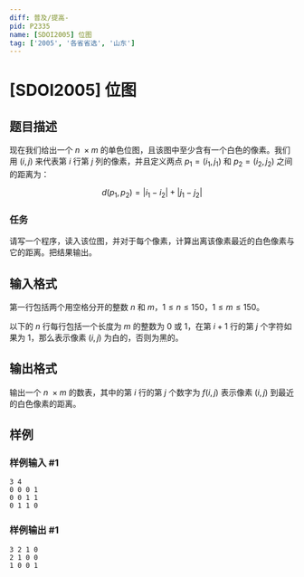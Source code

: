 ```yaml
---
diff: 普及/提高-
pid: P2335
name: [SDOI2005] 位图
tag: ['2005', '各省省选', '山东']
---
```

# [SDOI2005] 位图
## 题目描述

现在我们给出一个 $n\ \times m$ 的单色位图，且该图中至少含有一个白色的像素。我们用 $(i,j)$ 来代表第 $i$ 行第 $j$ 列的像素，并且定义两点 $p_1=(i_1,j_1)$ 和 $p_2=(i_2,j_2)$ 之间的距离为：

$$d(p_1,p_2)=|i_1-i_2|+|j_1-j_2|$$

### 任务

请写一个程序，读入该位图，并对于每个像素，计算出离该像素最近的白色像素与它的距离。把结果输出。
## 输入格式

第一行包括两个用空格分开的整数 $n$ 和 $m$，$1 \le n \le 150$，$1 \le m \le 150$。

以下的 $n$ 行每行包括一个长度为 $m$ 的整数为 $0$ 或 $1$，在第 $i+1$ 行的第 $j$ 个字符如果为 $1$，那么表示像素 $(i,j)$ 为白的，否则为黑的。
## 输出格式

输出一个 $n\ \times m$ 的数表，其中的第 $i$ 行的第 $j$ 个数字为 $f(i,j)$ 表示像素 $(i,j)$ 到最近的白色像素的距离。
## 样例

### 样例输入 #1
```
3 4
0 0 0 1
0 0 1 1
0 1 1 0
```
### 样例输出 #1
```
3 2 1 0
2 1 0 0
1 0 0 1
```
